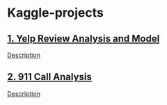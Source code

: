 # Kaggle-projects

## [1. Yelp Review Analysis and Model ](https://github.com/irenechang1510/Udemy-projects/blob/main/NLP/Natural%20Language%20Processing%20Project.ipynb)
[Description](https://www.kaggle.com/c/yelp-recsys-2013)

## [2. 911 Call Analysis](https://github.com/irenechang1510/Udemy-projects/blob/main/911-call/01-911%20Calls%20Data%20Capstone%20Project.ipynb)
[Description](https://www.kaggle.com/mchirico/montcoalert)
